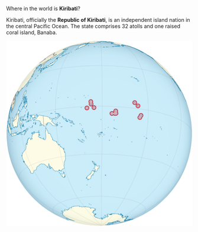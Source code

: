 Where in the world is **Kiribati**?
<!--question-->
Kiribati, officially the **Republic of Kiribati**, is an independent island nation in the central Pacific Ocean. The state comprises 32 atolls and one raised coral island, Banaba.

![Map of Kiribati](images/Kiribati_on_the_globe_(Polynesia_centered).svg)